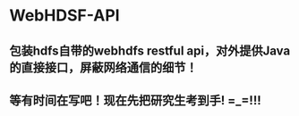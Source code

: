 # WebHDSF-API 
## 包装hdfs自带的webhdfs restful api，对外提供Java的直接接口，屏蔽网络通信的细节！ 
## 等有时间在写吧！现在先把研究生考到手! =_=!!!
